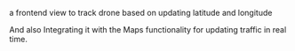 a frontend view to track drone based on updating latitude and longitude

And also Integrating it with the Maps functionality for updating traffic in real time.
